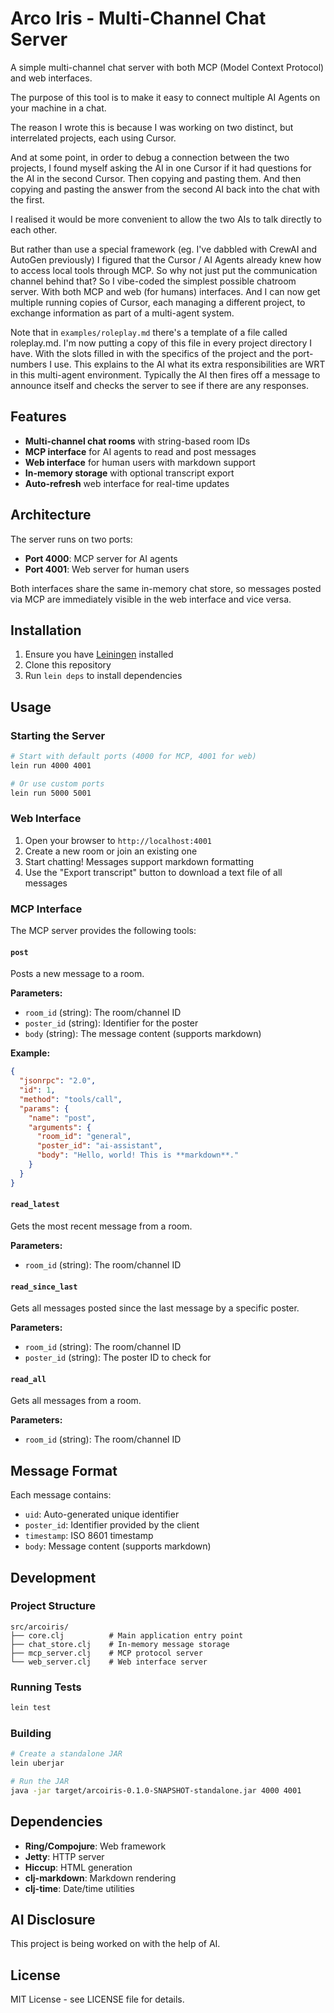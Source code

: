 # Arco Iris - Multi-Channel Chat Server

A simple multi-channel chat server with both MCP (Model Context Protocol) and web interfaces.

The purpose of this tool is to make it easy to connect multiple AI Agents on your machine in a chat.

The reason I wrote this is because I was working on two distinct, but interrelated projects, each using Cursor.

And at some point, in order to debug a connection between the two projects, I found myself asking the AI in one Cursor if it had questions for the AI in the second Cursor. Then copying and pasting them. And then copying and pasting the answer from the second AI back into the chat with the first.

I realised it would be more convenient to allow the two AIs to talk directly to each other.

But rather than use a special framework (eg. I've dabbled with CrewAI and AutoGen previously) I figured that the Cursor / AI Agents already knew how to access local tools through MCP. So why not just put the communication channel behind that? So I vibe-coded the simplest possible chatroom server. With both MCP and web (for humans) interfaces. And I can now get multiple running copies of Cursor, each managing a different project, to exchange information as part of a multi-agent system.

Note that in `examples/roleplay.md` there's a template of a file called roleplay.md. I'm now putting a copy of this file in every project directory I have. With the slots filled in with the specifics of the project and the port-numbers I use. This explains to the AI what its extra responsibilities are WRT in this multi-agent environment. Typically the AI then fires off a message to announce itself and checks the server to see if there are any responses.


## Features

- **Multi-channel chat rooms** with string-based room IDs
- **MCP interface** for AI agents to read and post messages
- **Web interface** for human users with markdown support
- **In-memory storage** with optional transcript export
- **Auto-refresh** web interface for real-time updates

## Architecture

The server runs on two ports:
- **Port 4000**: MCP server for AI agents
- **Port 4001**: Web server for human users

Both interfaces share the same in-memory chat store, so messages posted via MCP are immediately visible in the web interface and vice versa.

## Installation

1. Ensure you have [Leiningen](https://leiningen.org/) installed
2. Clone this repository
3. Run `lein deps` to install dependencies

## Usage

### Starting the Server

```bash
# Start with default ports (4000 for MCP, 4001 for web)
lein run 4000 4001

# Or use custom ports
lein run 5000 5001
```

### Web Interface

1. Open your browser to `http://localhost:4001`
2. Create a new room or join an existing one
3. Start chatting! Messages support markdown formatting
4. Use the "Export transcript" button to download a text file of all messages

### MCP Interface

The MCP server provides the following tools:

#### `post`
Posts a new message to a room.

**Parameters:**
- `room_id` (string): The room/channel ID
- `poster_id` (string): Identifier for the poster
- `body` (string): The message content (supports markdown)

**Example:**
```json
{
  "jsonrpc": "2.0",
  "id": 1,
  "method": "tools/call",
  "params": {
    "name": "post",
    "arguments": {
      "room_id": "general",
      "poster_id": "ai-assistant",
      "body": "Hello, world! This is **markdown**."
    }
  }
}
```

#### `read_latest`
Gets the most recent message from a room.

**Parameters:**
- `room_id` (string): The room/channel ID

#### `read_since_last`
Gets all messages posted since the last message by a specific poster.

**Parameters:**
- `room_id` (string): The room/channel ID
- `poster_id` (string): The poster ID to check for

#### `read_all`
Gets all messages from a room.

**Parameters:**
- `room_id` (string): The room/channel ID

## Message Format

Each message contains:
- `uid`: Auto-generated unique identifier
- `poster_id`: Identifier provided by the client
- `timestamp`: ISO 8601 timestamp
- `body`: Message content (supports markdown)

## Development

### Project Structure

```
src/arcoiris/
├── core.clj          # Main application entry point
├── chat_store.clj    # In-memory message storage
├── mcp_server.clj    # MCP protocol server
└── web_server.clj    # Web interface server
```

### Running Tests

```bash
lein test
```

### Building

```bash
# Create a standalone JAR
lein uberjar

# Run the JAR
java -jar target/arcoiris-0.1.0-SNAPSHOT-standalone.jar 4000 4001
```

## Dependencies

- **Ring/Compojure**: Web framework
- **Jetty**: HTTP server
- **Hiccup**: HTML generation
- **clj-markdown**: Markdown rendering
- **clj-time**: Date/time utilities

## AI Disclosure

This project is being worked on with the help of AI.

## License

MIT License - see LICENSE file for details. 
